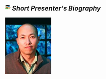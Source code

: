 ## <img width="3.5%" src="Agenda/picture/biblio.png" /><link rel="stylesheet" type="text/css" media="all" href="./css/logo.css"/> <i class = "fa fa-handshake-p" aria-hidden="true">Short Presenter's Biography</i> 
<a href="https://nm.gist.ac.kr/?page_id=169">
    <img width="30%" alt="jongwon" src ="/Presentation_program/1_Key_note/picture/prof_jongwon.jpg" />
</a>